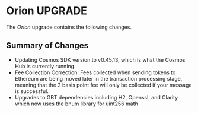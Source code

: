 # Orion UPGRADE
The *Orion* upgrade contains the following changes.

## Summary of Changes

* Updating Cosmos SDK version to v0.45.13, which is what the Cosmos Hub is currently running.
* Fee Collection Correction: Fees collected when sending tokens to Ethereum are being moved later in the transaction processing stage, meaning that the 2 basis point fee will only be collected if your message is successful.
* Upgrades to GBT dependencies including H2, Openssl, and Clarity which now uses the bnum library for uint256 math
